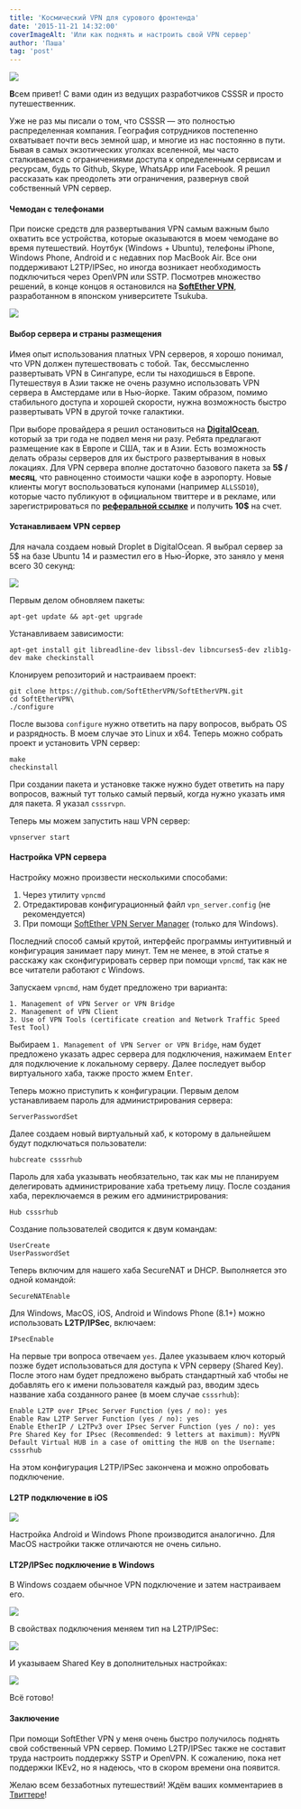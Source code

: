 ```yaml
---
title: 'Космический VPN для сурового фронтенда'
date: '2015-11-21 14:32:00'
coverImageAlt: 'Или как поднять и настроить свой VPN сервер'
author: 'Паша'
tag: 'post'
---
```


![](/images/pazanov.png)

**В**сем привет! С вами один из ведущих разработчиков CSSSR и просто путешественник.

Уже не раз мы писали о том, что CSSSR — это полностью распределенная компания. География сотрудников постепенно охватывает почти весь земной шар, и многие из нас постоянно в пути. Бывая в самых экзотических уголках вселенной, мы часто сталкиваемся с ограничениями доступа к определенным сервисам и ресурсам, будь то Github, Skype, WhatsApp или Facebook. Я решил рассказать как преодолеть эти ограничения, развернув свой собственный VPN сервер.

#### Чемодан с телефонами

При поиске средств для развертывания VPN самым важным было охватить все устройства, которые оказываются в моем чемодане во время путешествий. Ноутбук (Windows + Ubuntu), телефоны iPhone, Windows Phone, Android и с недавних пор MacBook Air. Все они поддерживают L2TP/IPSec, но иногда возникает необходимость подключиться через OpenVPN или SSTP. Посмотрев множество решений, в конце концов я остановился на **[SoftEther VPN](http://www.softether.org/)**, разработанном в японском университете Tsukuba.

![](/images/vpn/sofether.jpg)

#### Выбор сервера и страны размещения

Имея опыт использования платных VPN серверов, я хорошо понимал, что VPN должен путешествовать с тобой. Так, бессмысленно развертывать VPN в Сингапуре, если ты находишься в Европе. Путешествуя в Азии также не очень разумно использовать VPN сервера в Амстердаме или в Нью-йорке. Таким образом, помимо стабильного доступа и хорошей скорости, нужна возможность быстро развертывать VPN в другой точке галактики.

При выборе провайдера я решил остановиться на **[DigitalOcean](https://www.digitalocean.com/)**, который за три года не подвел меня ни разу. Ребята предлагают размещение как в Европе и США, так и в Азии. Есть возможность делать образы серверов для их быстрого развертывания в новых локациях. Для VPN сервера вполне достаточно базового пакета за **5$ / месяц**, что равноценно стоимости чашки кофе в аэропорту. Новые клиенты могут воспользоваться купонами (например `ALLSSD10`), которые часто публикуют в официальном твиттере и в рекламе, или зарегистрироваться по **[реферальной ссылке](https://www.digitalocean.com/?refcode=d47158e015a5)** и получить **10$** на счет.

#### Устанавливаем VPN сервер

Для начала создаем новый Droplet в DigitalOcean. Я выбрал сервер за 5$ на базе Ubuntu 14 и разместил его в Нью-Йорке, это заняло у меня всего 30 секунд:

![](/images/vpn/server.png)

Первым делом обновляем пакеты:

```
apt-get update && apt-get upgrade
```

Устанавливаем зависимости:

```
apt-get install git libreadline-dev libssl-dev libncurses5-dev zlib1g-dev make checkinstall
```

Клонируем репозиторий и настраиваем проект:

```
git clone https://github.com/SoftEtherVPN/SoftEtherVPN.git
cd SoftEtherVPN\
./configure
```

После вызова `configure` нужно ответить на пару вопросов, выбрать OS и разрядность. В моем случае это Linux и x64. Теперь можно собрать проект и установить VPN сервер:

```
make
checkinstall
```

При создании пакета и установке также нужно будет ответить на пару вопросов, важный тут только самый первый, когда нужно указать имя для пакета. Я указал `csssrvpn`.

Теперь мы можем запустить наш VPN сервер:

```
vpnserver start
```

#### Настройка VPN сервера

Настройку можно произвести несколькими способами:

1. Через утилиту `vpncmd`
2. Отредактировав конфигурационный файл `vpn_server.config` (не рекомендуется)
3. При помощи [SoftEther VPN Server Manager](https://www.softether.org/4-docs/1-manual/2._SoftEther_VPN_Essential_Architecture/2.4_VPN_Server_Manager) (только для Windows).

Последний способ самый крутой, интерфейс программы интуитивный и конфигурация занимает пару минут. Тем не менее, в этой статье я расскажу как сконфигурировать сервер при помощи `vpncmd`, так как не все читатели работают с Windows.

Запускаем `vpncmd`, нам будет предложено три варианта:

```
1. Management of VPN Server or VPN Bridge
2. Management of VPN Client
3. Use of VPN Tools (certificate creation and Network Traffic Speed Test Tool)
```

Выбираем `1. Management of VPN Server or VPN Bridge`, нам будет предложено указать адрес сервера для подключения, нажимаем <kbd>Enter</kbd> для подключение к локальному серверу. Далее последует выбор виртуального хаба, также просто жмем <kbd>Enter</kbd>.

Теперь можно приступить к конфигурации. Первым делом устанавливаем пароль для администрирования сервера:

```
ServerPasswordSet
```

Далее создаем новый виртуальный хаб, к которому в дальнейшем будут подключаться пользователи:

```
hubcreate csssrhub
```

Пароль для хаба указывать необязательно, так как мы не планируем делегировать администрирование хаба третьему лицу. После создания хаба, переключаемся в режим его администрирования:

```
Hub csssrhub
```

Создание пользователей сводится к двум командам:

```
UserCreate
UserPasswordSet
```

Теперь включим для нашего хаба SecureNAT и DHCP. Выполняется это одной командой:

```
SecureNATEnable
```

Для Windows, MacOS, iOS, Android и Windows Phone (8.1+) можно использовать **L2TP/IPSec**, включаем:

```
IPsecEnable
```

На первые три вопроса отвечаем `yes`. Далее указываем ключ который позже будет использоваться для доступа к VPN серверу (Shared Key). После этого нам будет предложено выбрать стандартный хаб чтобы не добавлять его к имени пользователя каждый раз, вводим здесь название хаба созданного ранее (в моем случае `csssrhub`):

```
Enable L2TP over IPsec Server Function (yes / no): yes
Enable Raw L2TP Server Function (yes / no): yes
Enable EtherIP / L2TPv3 over IPsec Server Function (yes / no): yes
Pre Shared Key for IPsec (Recommended: 9 letters at maximum): MyVPN
Default Virtual HUB in a case of omitting the HUB on the Username: csssrhub
```

На этом конфигурация L2TP/IPSec закончена и можно опробовать подключение.

#### L2TP подключение в iOS

![](/images/vpn/ios.png)

Настройка Android и Windows Phone производится аналогично. Для MacOS настройки также отличаются не очень сильно.

#### LT2P/IPSec подключение в Windows

В Windows создаем обычное VPN подключение и затем настраиваем его.

![](/images/vpn/1.png)

В свойствах подключения меняем тип на L2TP/IPSec:

![](/images/vpn/6.png)

И указываем Shared Key в дополнительных настройках:

![](/images/vpn/7.png)

Всё готово!

#### Заключение

При помощи SoftEther VPN у меня очень быстро получилось поднять свой собственный VPN сервер. Помимо L2TP/IPSec также не составит труда настроить поддержку SSTP и OpenVPN. К сожалению, пока нет поддержки IKEv2, но я надеюсь, что в скором времени она появится.

Желаю всем беззаботных путешествий! Ждём ваших комментариев в [Твиттере](https://twitter.com/csssr_dev)!
